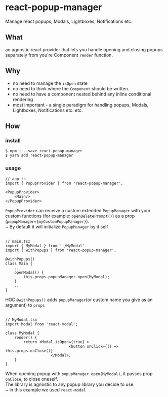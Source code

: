 # react-popup-manager
Manage react popups, Modals, Lightboxes, Notifications etc.

## What
an agnostic react provider that lets you handle opening and closing popups separately from you're Component `render` function.

## Why
* no need to manage the `isOpen` state
* no need to think where the `Component` should be written.
* no need to have a component nested behind any inline conditional rendering
* most important -  a single paradigm for handling popups, Modals, Lightboxes, Notifications etc. etc.

## How

### install

```
$ npm i --save react-popup-manager
$ yarn add react-popup-manager
```

### usage

```
// app.ts
import { PopupProvider } from 'react-popup-manager';

<PopupProvider>
    <Main/>
</PopupProvider>
```

`PopupProvider` can receive a custom extended `PopupManager` with your custom functions (for example: `openDeletePrompt()`) as a prop (`popupManager={myCustomPopupManager}`).
<br>
~ By default it will initialize `PopupManager` by it self
<br><br>
```
// main.tsx
import { MyModal } from './MyModal'
import { withPopups } from 'react-popup-manager';

@withPopups()
class Main {
    ...
    openModal() {
        this.props.popupManager.open(MyModal);
    }
    ...
}
```

HOC `@withPopups()` adds `popupManager`(or custom name you give as an argument) to `props`
<br><br>
```
// MyModal.tsx
import Modal from 'react-modal';

class MyModal {
    render() {
        return <Modal isOpen={true} >
                            <button onClick={() => this.props.onClose()}
                    </Modal>;
    }
}

```

When opening popup with `popupManager.open(MyModal)`, it passes prop `onClose`,
to close oneself.
<br>
The library is agnostic to any popup library you decide to use.
<br>
~ in this example we used `react-modal`
